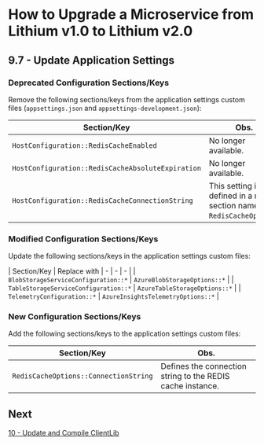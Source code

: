 # How to Upgrade a Microservice from Lithium v1.0 to Lithium v2.0

## 9.7 - Update Application Settings

### Deprecated Configuration Sections/Keys

Remove the following sections/keys from the application settings custom files (`appsettings.json` and `appsettings-development.json`):

| Section/Key | Obs. |
| - | - |
| `HostConfiguration::RedisCacheEnabled` | No longer available. |
| `HostConfiguration::RedisCacheAbsoluteExpiration` | No longer available. |
| `HostConfiguration::RedisCacheConnectionString` | This setting is defined in a new section named `RedisCacheOptions`. |

### Modified Configuration Sections/Keys

Update the following sections/keys in the application settings custom files:

| Section/Key | Replace with
| - | - | - |
| `BlobStorageServiceConfiguration::*` | `AzureBlobStorageOptions::*` |
| `TableStorageServiceConfiguration::*` | `AzureTableStorageOptions::*` |
| `TelemetryConfiguration::*` | `AzureInsightsTelemetryOptions::*` |

### New Configuration Sections/Keys

Add the following sections/keys to the application settings custom files:

| Section/Key | Obs. |
| - | - |
| `RedisCacheOptions::ConnectionString` | Defines the connection string to the REDIS cache instance. |

## Next

[10 - Update and Compile ClientLib](./10-update-compile-clientlib.md)